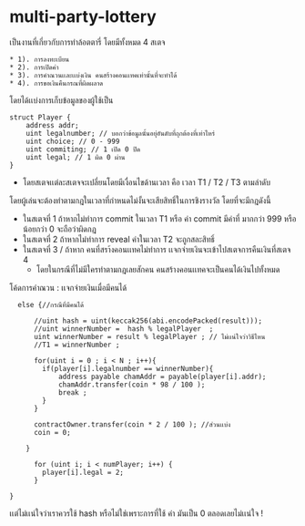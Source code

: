 # multi-party-lottery
เป็นงานที่เกี่ยวกับการทำล้อตตารี่ โดยมีทั้งหมด 4 สเตจ 

    * 1). การลงทะเบียน
    * 2). การเปิดค่า
    * 3). การคำณวนเเละเเบ่งเงิน คนสร้างคอนเเทคเท่านั้นที่จะทำได้
    * 4). การขอเงินคืนกรณที่ผิดผลาด

โดยได้เเบ่งการเก็บข้อมูลของผู้ใช้เป็น

    struct Player {
        address addr; 
        uint legalnumber; // บอกว่าข้อมูลนั้นอยุ่อันดับที่ถุกต้องที่เท่าไหร่
        uint choice; // 0 - 999
        uint commiting; // 1 เปิด 0 ปิด
        uint legal; // 1 ผิด 0 ผ่าน
    }

* โดยสเตจเเต่ละสเตจจะเปลี่ยนโดยมีเงื่อนไขด้านเวลา คือ เวลา T1 / T2 / T3 ตามลำดับ

โดยผู้เล่นจะต้องทำตามกฎในเวลาที่กำหนดไม่งั้นจะเสียสิทธิ์ในการชิงรางวัล โดยที่จะมีกฎดังนี้
  * ในสเตจที่ 1 ถ้าหากไม่ทำการ commit ในเวลา T1 หรือ ค่า commit มีค่าที่ มากกว่า 999 หรือ น้อยกว่า 0 จะถือว่าผิดกฎ
  * ในสเตจที่ 2 ถ้าหากไม่ทำการ reveal ค่าในเวลา T2 จะถูกสละสิทธิ์
  * ในสเตจที่ 3 / ถ้าหาก คนที่สรา้งคอนเเทคไม่ทำการ เเจกจ่ายเงินจะเข้าไปสเตจการคืนเงินที่สเตจ 4
      * โดยในกรณีที่ไม่มีใครทำตามกฎเลยสักคน คนสร้างคอนเเทคจะเป็นคนได้เงินไปทั้งหมด

โค้ดการคำณวน : เเจกจ่ายเงินเมื่อมีคนได้ 

      else {//กรณีที่มีคนได้
          
          //uint hash = uint(keccak256(abi.encodePacked(result)));
          //uint winnerNumber =  hash % legalPlayer  ;
          uint winnerNumber = result % legalPlayer ; // ไม่เเน่ใจว่าวิธีไหน
          //T1 = winnerNumber ;
        
          for(uint i = 0 ; i < N ; i++){
            if(player[i].legalnumber == winnerNumber){
                address payable chamAddr = payable(player[i].addr);
                chamAddr.transfer(coin * 98 / 100 );
                break ;
            }
          }
            
          contractOwner.transfer(coin * 2 / 100 ); //ส่วนเเบ่ง
          coin = 0;

        }

          for (uint i; i < numPlayer; i++) {
            player[i].legal = 2;
          }
        
    }

เเต่ไม่เเน่ใจว่าเราควรใช้ hash หรือไม่ใช่เพราะการที่ใช้ ค่า มันเป็น 0 ตลอดเลยไม่เเน่ใจ !

